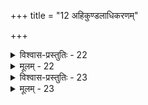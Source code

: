 +++
title = "12 अहिकुण्डलाधिकरणम्"

+++

<details><summary>विश्वास-प्रस्तुतिः - 22</summary>

22. विश्वस्रष्टुस्स्वदुःखप्रजननमिह न स्वांशतोऽचित्त्वकॢप्तौ  
मृत्तत्कार्यादिकञ्च स्वरसमिह बहूदाहृतं सप्रतिज्ञम् ।  
तस्मादव्याकृतादिर्विहरणनियता विक्रियैवेति चेन्न  
स्वांशे मौढ्यं वितन्वन्विहरति भगवानित्यनर्थानपोहात् ॥
</details>

<details><summary>मूलम् - 22</summary>

22. विश्वस्रष्टुस्स्वदुःखप्रजननमिह न स्वांशतोऽचित्त्वकॢप्तौ  
मृत्तत्कार्यादिकञ्च स्वरसमिह बहूदाहृतं सप्रतिज्ञम् ।  
तस्मादव्याकृतादिर्विहरणनियता विक्रियैवेति चेन्न  
स्वांशे मौढ्यं वितन्वन्विहरति भगवानित्यनर्थानपोहात् ॥
</details>


<details><summary>विश्वास-प्रस्तुतिः - 23</summary>

23. कश्चिन्नित्योऽचिदंशो विविधविकृतिमान् ब्रह्मणीत्याहुरेके  
फेनादिन्यायतोऽन्ये सति विकृतिवशाद् ज्ञाज्ञसर्वज्ञभागान् ।  
चन्द्रज्योत्स्नादिनीत्या कतिचिदिह जगद्ब्रह्मणोरैकजात्यं  
सर्वे ते सर्ववेदस्वरसगतिहतेरत्र वित्रासनीयाः ॥
</details>

<details><summary>मूलम् - 23</summary>

23. कश्चिन्नित्योऽचिदंशो विविधविकृतिमान् ब्रह्मणीत्याहुरेके  
फेनादिन्यायतोऽन्ये सति विकृतिवशाद् ज्ञाज्ञसर्वज्ञभागान् ।  
चन्द्रज्योत्स्नादिनीत्या कतिचिदिह जगद्ब्रह्मणोरैकजात्यं  
सर्वे ते सर्ववेदस्वरसगतिहतेरत्र वित्रासनीयाः ॥
</details>